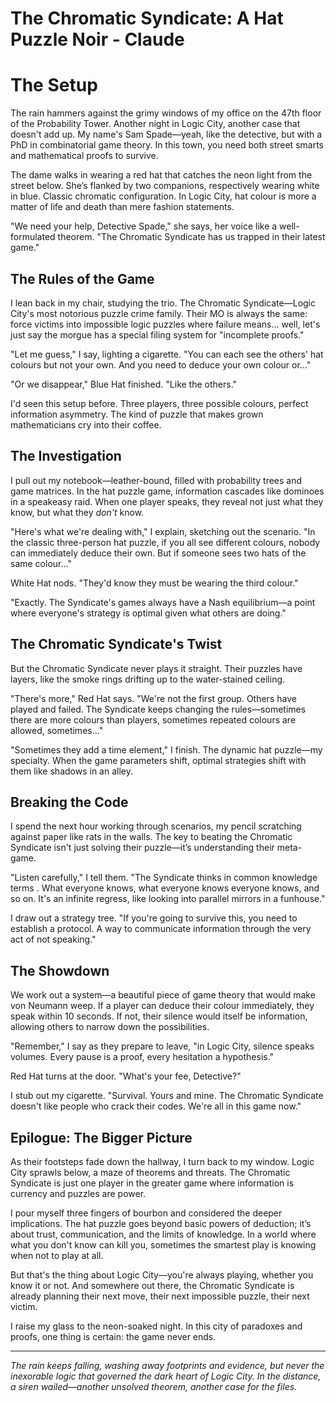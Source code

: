 # The Chromatic Syndicate: A Hat Puzzle Noir - Claude

# The Setup

The rain hammers against the grimy windows of my office on the 47th floor of the Probability Tower. Another night in Logic City, another case that doesn't add up. My name's Sam Spade—yeah, like the detective, but with a PhD in combinatorial game theory. In this town, you need both street smarts and mathematical proofs to survive.

The dame walks in wearing a red hat that catches the neon light from the street below. She’s flanked by two companions, respectively wearing white in blue. Classic chromatic configuration. In Logic City, hat colour is more a matter of life and death than mere fashion statements.

"We need your help, Detective Spade," she says, her voice like a well-formulated theorem. "The Chromatic Syndicate has us trapped in their latest game."

## The Rules of the Game

I lean back in my chair, studying the trio. The Chromatic Syndicate—Logic City's most notorious puzzle crime family. Their MO is always the same: force victims into impossible logic puzzles where failure means... well, let's just say the morgue has a special filing system for "incomplete proofs."

"Let me guess," I say, lighting a cigarette. "You can each see the others' hat colours but not your own. And you need to deduce your own colour or..."

"Or we disappear," Blue Hat finished. "Like the others."

I'd seen this setup before. Three players, three possible colours, perfect information asymmetry. The kind of puzzle that makes grown mathematicians cry into their coffee.

## The Investigation

I pull out my notebook—leather-bound, filled with probability trees and game matrices. In the hat puzzle game, information cascades like dominoes in a speakeasy raid. When one player speaks, they reveal not just what they know, but what they *don't* know.

"Here's what we're dealing with," I explain, sketching out the scenario. "In the classic three-person hat puzzle, if you all see different colours, nobody can immediately deduce their own. But if someone sees two hats of the same colour..."

White Hat nods. "They'd know they must be wearing the third colour."

"Exactly. The Syndicate's games always have a Nash equilibrium—a point where everyone's strategy is optimal given what others are doing."

## The Chromatic Syndicate's Twist

But the Chromatic Syndicate never plays it straight. Their puzzles have layers, like the smoke rings drifting up to the water-stained ceiling.

"There's more," Red Hat says. "We're not the first group. Others have played and failed. The Syndicate keeps changing the rules—sometimes there are more colours than players, sometimes repeated colours are allowed, sometimes..."

"Sometimes they add a time element," I finish. The dynamic hat puzzle—my specialty. When the game parameters shift, optimal strategies shift with them like shadows in an alley.

## Breaking the Code

I spend the next hour working through scenarios, my pencil scratching against paper like rats in the walls. The key to beating the Chromatic Syndicate isn't just solving their puzzle—it’s understanding their meta-game.

"Listen carefully," I tell them. "The Syndicate thinks in common knowledge terms . What everyone knows, what everyone knows everyone knows, and so on. It's an infinite regress, like looking into parallel mirrors in a funhouse."

I draw out a strategy tree. "If you're going to survive this, you need to establish a protocol. A way to communicate information through the very act of not speaking."

## The Showdown

We work out a system—a beautiful piece of game theory that would make von Neumann weep. If a player can deduce their colour immediately, they speak within 10 seconds. If not, their silence would itself be information, allowing others to narrow down the possibilities.

"Remember," I say as they prepare to leave, "in Logic City, silence speaks volumes. Every pause is a proof, every hesitation a hypothesis."

Red Hat turns at the door. "What's your fee, Detective?"

I stub out my cigarette. "Survival. Yours and mine. The Chromatic Syndicate doesn't like people who crack their codes. We're all in this game now."

## Epilogue: The Bigger Picture

As their footsteps fade down the hallway, I turn back to my window. Logic City sprawls below, a maze of theorems and threats. The Chromatic Syndicate is just one player in the greater game where information is currency and puzzles are power.

I pour myself three fingers of bourbon and considered the deeper implications. The hat puzzle goes beyond basic powers of deduction; it’s about trust, communication, and the limits of knowledge. In a world where what you don't know can kill you, sometimes the smartest play is knowing when not to play at all.

But that's the thing about Logic City—you're always playing, whether you know it or not. And somewhere out there, the Chromatic Syndicate is already planning their next move, their next impossible puzzle, their next victim.

I raise my glass to the neon-soaked night. In this city of paradoxes and proofs, one thing is certain: the game never ends.

---

*The rain keeps falling, washing away footprints and evidence, but never the inexorable logic that governed the dark heart of Logic City. In the distance, a siren wailed—another unsolved theorem, another case for the files.*